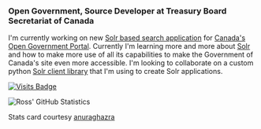 ### Open Government, Source Developer at Treasury Board Secretariat of Canada ###

I'm currently working on new [Solr based search application](https://github.com/thriuin/oc_search) for [Canada's Open Government Portal](https://open.canada.ca).
Currently I'm learning more and more about [Solr](https://lucene.apache.org/solr/) and how to make more use of all its capabilities to make the Government of Canada's site even more accessible. I'm looking to collaborate on a custom python [Solr client library](https://github.com/thriuin/SolrClient) that I'm using to create Solr applications.

[![Visits Badge](https://badges.pufler.dev/visits/thriuin/thriuin)](https://badges.pufler.dev)

![Ross' GitHub Statistics](https://github-readme-stats.vercel.app/api?username=thriuin&count_private=true&show_icons=true&theme=dark)

Stats card courtesy [anuraghazra](https://github.com/anuraghazra/github-readme-stats)

<!--

**thriuin/thriuin** is a ✨ _special_ ✨ repository because its `README.md` (this file) appears on your GitHub profile.

Here are some ideas to get you started:

- 🔭 I’m currently working on ...
- 🌱 I’m currently learning ...
- 👯 I’m looking to collaborate on ...
- 🤔 I’m looking for help with ...
- 💬 Ask me about ...
- 📫 How to reach me: ...
- 😄 Pronouns: ...
- ⚡ Fun fact: ...

In the future, might want to add this to the profile simonwillison.net/2020/Jul/10/self-updating-profile-readme/
-->

